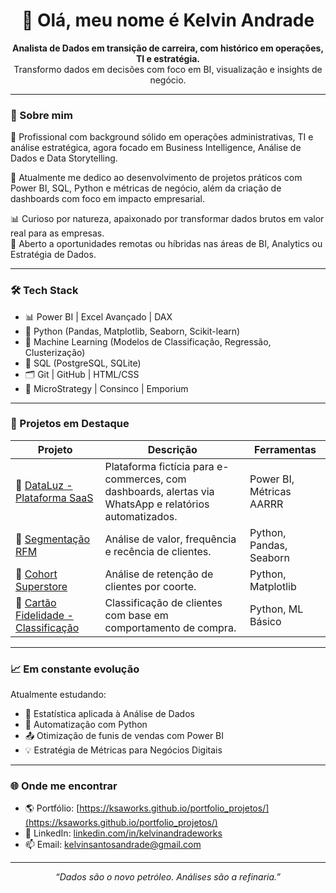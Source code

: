 <h1 align="center">👋 Olá, meu nome é Kelvin Andrade</h1>

<p align="center">
  <strong>Analista de Dados em transição de carreira, com histórico em operações, TI e estratégia.</strong><br>
  Transformo dados em decisões com foco em BI, visualização e insights de negócio.
</p>

---

### 🧠 Sobre mim

🎯 Profissional com background sólido em operações administrativas, TI e análise estratégica, agora focado em Business Intelligence, Análise de Dados e Data Storytelling.

📍 Atualmente me dedico ao desenvolvimento de projetos práticos com Power BI, SQL, Python e métricas de negócio, além da criação de dashboards com foco em impacto empresarial.

📊 Curioso por natureza, apaixonado por transformar dados brutos em valor real para as empresas.  
💼 Aberto a oportunidades remotas ou híbridas nas áreas de BI, Analytics ou Estratégia de Dados.

---

### 🛠️ Tech Stack

- 📊 Power BI | Excel Avançado | DAX
- 🐍 Python (Pandas, Matplotlib, Seaborn, Scikit-learn)
- 🤖 Machine Learning (Modelos de Classificação, Regressão, Clusterização)
- 🧠 SQL (PostgreSQL, SQLite)
- 🗂️ Git | GitHub | HTML/CSS
- 📁 MicroStrategy | Consinco | Emporium

---

### 📌 Projetos em Destaque

| Projeto | Descrição | Ferramentas |
|--------|-----------|-------------|
| 🔹 [DataLuz - Plataforma SaaS](https://github.com/ksaworks/dataluz-plataforma-saas) | Plataforma fictícia para e-commerces, com dashboards, alertas via WhatsApp e relatórios automatizados. | Power BI, Métricas AARRR |
| 🔹 [Segmentação RFM](https://github.com/ksaworks/rfm-segmentacao) | Análise de valor, frequência e recência de clientes. | Python, Pandas, Seaborn |
| 🔹 [Cohort Superstore](https://github.com/ksaworks/analise-cohort-superstore) | Análise de retenção de clientes por coorte. | Python, Matplotlib |
| 🔹 [Cartão Fidelidade - Classificação](https://github.com/ksaworks/projeto-cartao-fidelidade) | Classificação de clientes com base em comportamento de compra. | Python, ML Básico |

---

### 📈 Em constante evolução

Atualmente estudando:

- 📘 Estatística aplicada à Análise de Dados
- 🔄 Automatização com Python
- 📤 Otimização de funis de vendas com Power BI
- 💡 Estratégia de Métricas para Negócios Digitais

---

### 🌐 Onde me encontrar

- 🌎 Portfólio: [https://ksaworks.github.io/portfolio_projetos/](https://ksaworks.github.io/portfolio_projetos/)
- 💼 LinkedIn: [linkedin.com/in/kelvinandradeworks](https://linkedin.com/in/kelvinandradeworks)
- 📫 Email: kelvinsantosandrade@gmail.com

---

<p align="center"><i>“Dados são o novo petróleo. Análises são a refinaria.”</i></p>

